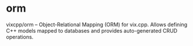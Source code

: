 # orm
vixcpp/orm – Object-Relational Mapping (ORM) for vix.cpp. Allows defining C++ models mapped to databases and provides auto-generated CRUD operations.
